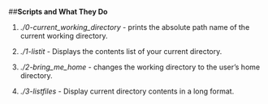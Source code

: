 ##**Scripts and What They Do**

1. *./0-current_working_directory* - prints the absolute path name of the current working directory.

2. *./1-listit* - Displays the contents list of your current directory.

3. *./2-bring_me_home* - changes the working directory to the user’s home directory.

4. *./3-listfiles* - Display current directory contents in a long format.
